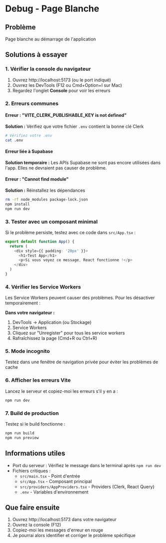 # Debug - Page Blanche

## Problème
Page blanche au démarrage de l'application

## Solutions à essayer

### 1. Vérifier la console du navigateur
1. Ouvrez http://localhost:5173 (ou le port indiqué)
2. Ouvrez les DevTools (F12 ou Cmd+Option+I sur Mac)
3. Regardez l'onglet **Console** pour voir les erreurs

### 2. Erreurs communes

#### Erreur : "VITE_CLERK_PUBLISHABLE_KEY is not defined"
**Solution :** Vérifiez que votre fichier `.env` contient la bonne clé Clerk

```bash
# Vérifiez votre .env
cat .env
```

#### Erreur liée à Supabase
**Solution temporaire :** Les APIs Supabase ne sont pas encore utilisées dans l'app. Elles ne devraient pas causer de problème.

#### Erreur : "Cannot find module"
**Solution :** Réinstallez les dépendances

```bash
rm -rf node_modules package-lock.json
npm install
npm run dev
```

### 3. Tester avec un composant minimal

Si le problème persiste, testez avec ce code dans `src/App.tsx` :

```typescript
export default function App() {
  return (
    <div style={{ padding: '20px' }}>
      <h1>Test App</h1>
      <p>Si vous voyez ce message, React fonctionne !</p>
    </div>
  )
}
```

### 4. Vérifier les Service Workers

Les Service Workers peuvent causer des problèmes. Pour les désactiver temporairement :

**Dans votre navigateur :**
1. DevTools → Application (ou Stockage)
2. Service Workers
3. Cliquez sur "Unregister" pour tous les service workers
4. Rafraîchissez la page (Cmd+R ou Ctrl+R)

### 5. Mode incognito

Testez dans une fenêtre de navigation privée pour éviter les problèmes de cache

### 6. Afficher les erreurs Vite

Lancez le serveur et copiez-moi les erreurs s'il y en a :

```bash
npm run dev
```

### 7. Build de production

Testez si le build fonctionne :

```bash
npm run build
npm run preview
```

## Informations utiles

- Port du serveur : Vérifiez le message dans le terminal après `npm run dev`
- Fichiers critiques :
  - `src/main.tsx` - Point d'entrée
  - `src/App.tsx` - Composant principal
  - `src/providers/AppProviders.tsx` - Providers (Clerk, React Query)
  - `.env` - Variables d'environnement

## Que faire ensuite

1. Ouvrez http://localhost:5173 dans votre navigateur
2. Ouvrez la console (F12)
3. Copiez-moi les messages d'erreur en rouge
4. Je pourrai alors identifier et corriger le problème spécifique

